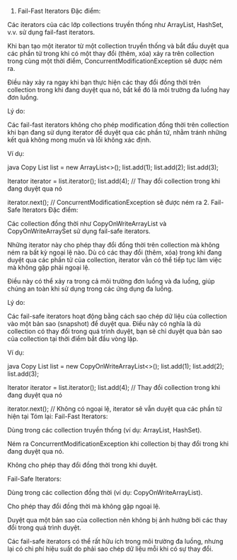 1. Fail-Fast Iterators
   Đặc điểm:

Các iterators của các lớp collections truyền thống như ArrayList, HashSet, v.v. sử dụng fail-fast iterators.

Khi bạn tạo một iterator từ một collection truyền thống và bắt đầu duyệt qua các phần tử trong khi có một thay đổi (thêm, xóa) xảy ra trên collection trong cùng một thời điểm, ConcurrentModificationException sẽ được ném ra.

Điều này xảy ra ngay khi bạn thực hiện các thay đổi đồng thời trên collection trong khi đang duyệt qua nó, bất kể đó là môi trường đa luồng hay đơn luồng.

Lý do:

Các fail-fast iterators không cho phép modification đồng thời trên collection khi bạn đang sử dụng iterator để duyệt qua các phần tử, nhằm tránh những kết quả không mong muốn và lỗi không xác định.

Ví dụ:

java
Copy
List<Integer> list = new ArrayList<>();
list.add(1);
list.add(2);
list.add(3);

Iterator<Integer> iterator = list.iterator();
list.add(4);  // Thay đổi collection trong khi đang duyệt qua nó

iterator.next();  // ConcurrentModificationException sẽ được ném ra
2. Fail-Safe Iterators
   Đặc điểm:

Các collection đồng thời như CopyOnWriteArrayList và CopyOnWriteArraySet sử dụng fail-safe iterators.

Những iterator này cho phép thay đổi đồng thời trên collection mà không ném ra bất kỳ ngoại lệ nào. Dù có các thay đổi (thêm, xóa) trong khi đang duyệt qua các phần tử của collection, iterator vẫn có thể tiếp tục làm việc mà không gặp phải ngoại lệ.

Điều này có thể xảy ra trong cả môi trường đơn luồng và đa luồng, giúp chúng an toàn khi sử dụng trong các ứng dụng đa luồng.

Lý do:

Các fail-safe iterators hoạt động bằng cách sao chép dữ liệu của collection vào một bản sao (snapshot) để duyệt qua. Điều này có nghĩa là dù collection có thay đổi trong quá trình duyệt, bạn sẽ chỉ duyệt qua bản sao của collection tại thời điểm bắt đầu vòng lặp.

Ví dụ:

java
Copy
List<Integer> list = new CopyOnWriteArrayList<>();
list.add(1);
list.add(2);
list.add(3);

Iterator<Integer> iterator = list.iterator();
list.add(4);  // Thay đổi collection trong khi đang duyệt qua nó

iterator.next();  // Không có ngoại lệ, iterator sẽ vẫn duyệt qua các phần tử hiện tại
Tóm lại:
Fail-Fast Iterators:

Dùng trong các collection truyền thống (ví dụ: ArrayList, HashSet).

Ném ra ConcurrentModificationException khi collection bị thay đổi trong khi đang duyệt qua nó.

Không cho phép thay đổi đồng thời trong khi duyệt.

Fail-Safe Iterators:

Dùng trong các collection đồng thời (ví dụ: CopyOnWriteArrayList).

Cho phép thay đổi đồng thời mà không gặp ngoại lệ.

Duyệt qua một bản sao của collection nên không bị ảnh hưởng bởi các thay đổi trong quá trình duyệt.

Các fail-safe iterators có thể rất hữu ích trong môi trường đa luồng, nhưng lại có chi phí hiệu suất do phải sao chép dữ liệu mỗi khi có sự thay đổi.